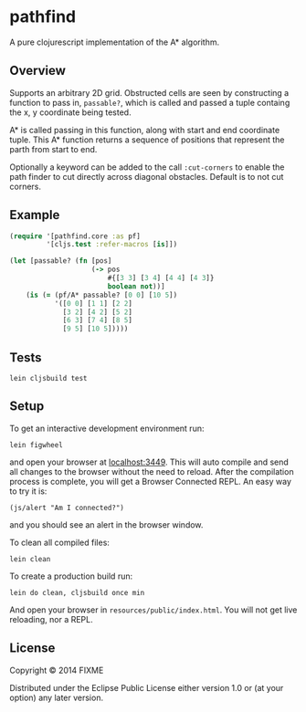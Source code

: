 # pathfind

A pure clojurescript implementation of the A* algorithm.

## Overview

Supports an arbitrary 2D grid. Obstructed cells are seen by
constructing a function to pass in, `passable?`, which is called and
passed a tuple containg the x, y coordinate being tested.

A* is called passing in this function, along with start and end
coordinate tuple. This A* function returns a sequence of positions that represent the parth from start to end.

Optionally a keyword can be added to the call `:cut-corners` to enable
the path finder to cut directly across diagonal obstacles. Default is
to not cut corners.

## Example

```clojure
(require '[pathfind.core :as pf]
	     '[cljs.test :refer-macros [is]])

(let [passable? (fn [pos]
                    (-> pos
					    #{[3 3] [3 4] [4 4] [4 3]}
						boolean not))]
    (is (= (pf/A* passable? [0 0] [10 5])
           '([0 0] [1 1] [2 2]
             [3 2] [4 2] [5 2]
             [6 3] [7 4] [8 5]
             [9 5] [10 5]))))
```

## Tests

```
lein cljsbuild test
```

## Setup

To get an interactive development environment run:

    lein figwheel

and open your browser at [localhost:3449](http://localhost:3449/).
This will auto compile and send all changes to the browser without the
need to reload. After the compilation process is complete, you will
get a Browser Connected REPL. An easy way to try it is:

    (js/alert "Am I connected?")

and you should see an alert in the browser window.

To clean all compiled files:

    lein clean

To create a production build run:

    lein do clean, cljsbuild once min

And open your browser in `resources/public/index.html`. You will not
get live reloading, nor a REPL.

## License

Copyright © 2014 FIXME

Distributed under the Eclipse Public License either version 1.0 or (at your option) any later version.
